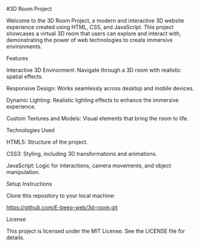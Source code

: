 #3D Room Project

Welcome to the 3D Room Project, a modern and interactive 3D website experience created using HTML, CSS, and JavaScript. This project showcases a virtual 3D room that users can explore and interact with, demonstrating the power of web technologies to create immersive environments.

Features

Interactive 3D Environment: Navigate through a 3D room with realistic spatial effects.

Responsive Design: Works seamlessly across desktop and mobile devices.

Dynamic Lighting: Realistic lighting effects to enhance the immersive experience.

Custom Textures and Models: Visual elements that bring the room to life.

Technologies Used

HTML5: Structure of the project.

CSS3: Styling, including 3D transformations and animations.

JavaScript: Logic for interactions, camera movements, and object manipulation.

Setup Instructions

Clone this repository to your local machine:

https://github.com/E-beep-web/3d-room.git

License

This project is licensed under the MIT License. See the LICENSE file for details.
